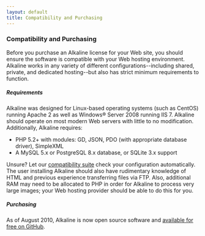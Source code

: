 ```yaml
---
layout: default
title: Compatibility and Purchasing
---
```


### Compatibility and Purchasing

Before you purchase an Alkaline license for your Web site, you should ensure the software is compatible with your Web hosting environment. Alkaline works in any variety of different configurations--including shared, private, and dedicated hosting--but also has strict minimum requirements to function.

##### Requirements

Alkaline was designed for Linux-based operating systems (such as CentOS) running Apache 2 as well as Windows® Server 2008 running IIS 7. Alkaline should operate on most modern Web servers with little to no modification. Additionally, Alkaline requires:

- PHP 5.2+ with modules: GD, JSON, PDO (with appropriate database driver), SimpleXML
- A MySQL 5.x or PostgreSQL 8.x database, or SQLite 3.x support

Unsure? Let our [compatibility suite](/compatibility/) check your configuration automatically. The user installing Alkaline should also have rudimentary knowledge of HTML and previous experience transferring files via FTP. Also, additional RAM may need to be allocated to PHP in order for Alkaline to process very large images; your Web hosting provider should be able to do this for you.

##### Purchasing

As of August 2010, Alkaline is now open source software and <a href="https://github.com/jacobbudin/Alkaline">available for free on GitHub</a>.

<!-- Alkaline is purchased on a per-site basis. You will need one license for every Web site you wish to use the software. Running multiple installations of Alkaline with a single license--even on the same domain name--is strictly prohibited.

Edition 			|	Price
--------------------|------------------
Alkaline			|	$79 per site
Alkaline Multiuser	|	$249 per site

Alkaline licenses are perpetual. You can use the software for any length of time without paying an additional fees. Additionally, you are entitled to free in-version updates, so any "point" updates we release are made available free of charge to licensees. For example, licensees can upgrade from v1.0 to v1.1 for free, but not from v1.1 to v2.0.

Every new license is supported for 60 days from its date of purchase. You can purchase additional support from us should you need it. We support extensions developed by Alkaline Labs, as an outfits of Budin Ltd., our parent company. We do not support third-party themes, extensions, or modifications.

All prices are in U.S. dollars, and all sales are final. We do not currently offer academic or non-profit pricing.

###### Alkaline vs. Alkaline Multiuser

Alkaline and Alkaline Multiuser have the same exact functionality with one exception: number of administrative users. Alkaline is limited to one user. Alkaline Multiuser can have unlimited users. (Users have separate usernames, passwords, preferences, etc., and can access the dashboard and upload photos.)

Alkaline is intended for individuals can be used for both personal and commercial use. Alkaline Multiuser is intended for organizations and businesses and has stricter licensing requirements. Certain uses (such as developing a photo sharing site) and industries (any industry in which photography is the primary offering or on which the primary offering relies) are prohibited; these enterprises must purchase Alkaline Enterprise, a separate product with additional capabilities and enterprise-level support. For more information, please read the [Alkaline End User Licensing Agreement (EULA)](/eula/).

##### Professional Installation

When you order pro installation at checkout, an Alkaline engineer will install Alkaline on your Web site. It will be installed same or next business day (excluding holidays) once you supply us with your account log-in details (both FTP and control panel). If we are unable to install Alkaline for any reason, the cost of the this service will be refunded.

##### License Activation

After purchasing your license, you will be asked to associate your license with a specific domain name. If you decide to move your Alkaline installation, simply change the domain name associated with your license through our [user lounge](/users/). -->